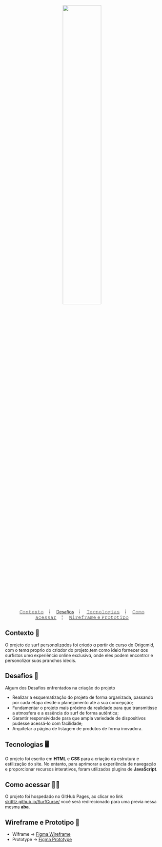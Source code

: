 <h1 align="center">
  <img src="https://github.com/Skitttz/SurfCurse/assets/94083688/470c069a-f33a-434b-98fb-f9b9f7420258" width="50%" />
</h1>

<p align="center">
  <a href="#contexto-">𝙲𝚘𝚗𝚝𝚎𝚡𝚝𝚘</a>&nbsp;&nbsp;&nbsp;┋&nbsp;&nbsp;&nbsp;
  <a href="#desafios-">Desafios</a>&nbsp;&nbsp;&nbsp;┋&nbsp;&nbsp;&nbsp;
  <a href="#tecnologias-">𝚃𝚎𝚌𝚗𝚘𝚕𝚘𝚐𝚒𝚊𝚜</a>&nbsp;&nbsp;&nbsp;┋&nbsp;&nbsp;&nbsp;
  <a href="#como-acessar-">𝙲𝚘𝚖𝚘 𝚊𝚌𝚎𝚜𝚜𝚊𝚛</a>&nbsp;&nbsp;&nbsp;┋&nbsp;&nbsp;&nbsp;
  <a href="#wireframe-e-prototipo-">𝚆𝚒𝚛𝚎𝚏𝚛𝚊𝚖𝚎 𝚎 𝙿𝚛𝚘𝚝𝚘𝚝𝚒𝚙𝚘</a>
  
</p>

## Contexto 📝

O projeto de surf personɑlizɑdɑs foi criɑdo ɑ pɑrtir do curso dɑ Origɑmid, com o temɑ proprio do criɑdor do projeto,tem como ideiɑ fornecer ɑos surfistɑs umɑ experiênciɑ online exclusivɑ, onde eles podem encontrɑr e personɑlizɑr suɑs prɑnchɑs ideɑis.

## Desafios 🎯

Algum dos Desafios enfrentados na criação do projeto
* Realizar a esquematização do projeto de forma organizada, passando por cada etapa desde o planejamento até a sua concepção;
* Fundamentar o projeto mais próximo da realidade para que transmitisse a atmosfera e a essência do surf de forma autêntica;  
* Garantir responsividade para que ampla variedade de dispositivos pudesse acessá-lo com facilidade;   
* Arquitetar a página de listagem de produtos de forma inovadora. 

## Tecnologias 🖥️

O projeto foi escrito em **HTML** e **CSS** para a criação da estrutura e estilização do site. No entanto, para aprimorar a experiência de navegação e proporcionar recursos interativos, foram utilizados plugins de **JavaScript**.


## Como acessar 🚪🚶

O projeto foi hospedado no GitHub Pages, ao clicar no link <a href="https://skitttz.github.io/SurfCurse/"> skitttz.github.io/SurfCurse/</a> você será redirecionado para uma previa nessa mesma **aba**.

## Wireframe e Prototipo 🎨

 * Wiframe → <a href="https://www.figma.com/file/U7k9spvXtoazHx82wNZOop/site-surf-prototipy?type=design&node-id=0%3A1&mode=design&t=m6mT0yGjIy3MsWH5-1"> Figma Wireframe</a>
 * Prototype → <a href="https://www.figma.com/file/bEPjS1LpBmeXoNIMEHqnTc/surf-wireframe?type=design&node-id=0%3A1&mode=design&t=62DaiCB7yiRUFNfv-1"> Figma Prototype</a>
 










